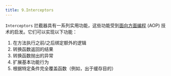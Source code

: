 ```yaml
---
title: 9.Interceptors
---
```


`Interceptors` 拦截器具有一系列实用功能，这些功能受到[面向方面编程](https://en.wikipedia.org/wiki/Aspect-oriented_programming) (AOP) 技术的启发。它们可以实现以下功能：

1. 在方法执行之前/之后绑定额外的逻辑
2. 转换函数返回的结果
3. 转换函数抛出的异常
4. 扩展基本功能行为
5. 根据特定条件完全覆盖函数（例如，出于缓存目的）



